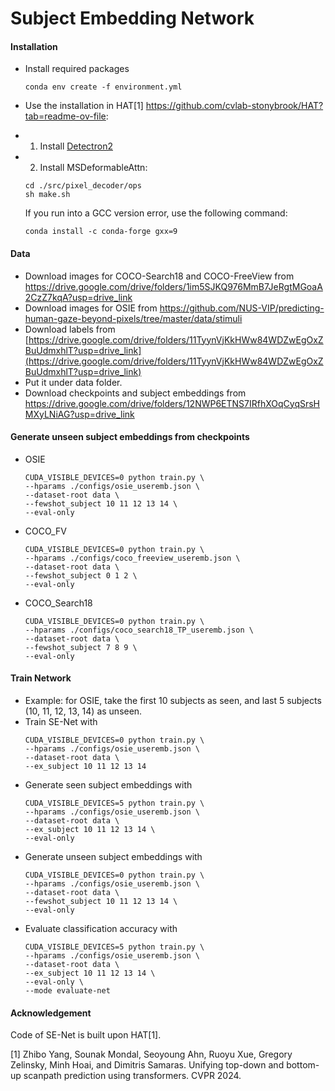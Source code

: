 # Subject Embedding Network



#### Installation
 - Install required packages
   ```
   conda env create -f environment.yml
   ```
   
 - Use the installation in HAT[1] https://github.com/cvlab-stonybrook/HAT?tab=readme-ov-file:
 - 1) Install [Detectron2](https://github.com/facebookresearch/detectron2)
 - 2) Install MSDeformableAttn:
   ```
   cd ./src/pixel_decoder/ops
   sh make.sh
   ```
   If you run into a GCC version error, use the following command:
   ```
   conda install -c conda-forge gxx=9
   ``` 
   
#### Data
- Download images for COCO-Search18 and COCO-FreeView from https://drive.google.com/drive/folders/1im5SJKQ976MmB7JeRgtMGoaA2CzZ7kqA?usp=drive_link
- Download images for OSIE from https://github.com/NUS-VIP/predicting-human-gaze-beyond-pixels/tree/master/data/stimuli
- Download labels from [https://drive.google.com/drive/folders/11TyynVjKkHWw84WDZwEgOxZBuUdmxhlT?usp=drive_link](https://drive.google.com/drive/folders/11TyynVjKkHWw84WDZwEgOxZBuUdmxhlT?usp=drive_link)
- Put it under data folder.
- Download checkpoints and subject embeddings from https://drive.google.com/drive/folders/12NWP6ETNS7IRfhXOqCyqSrsHMXyLNiAG?usp=drive_link

#### Generate unseen subject embeddings from checkpoints
- OSIE
    ```
    CUDA_VISIBLE_DEVICES=0 python train.py \
    --hparams ./configs/osie_useremb.json \
    --dataset-root data \
    --fewshot_subject 10 11 12 13 14 \
    --eval-only
    ```
- COCO_FV
    ```
    CUDA_VISIBLE_DEVICES=0 python train.py \
    --hparams ./configs/coco_freeview_useremb.json \
    --dataset-root data \
    --fewshot_subject 0 1 2 \
    --eval-only
    ```
- COCO_Search18
    ```
    CUDA_VISIBLE_DEVICES=0 python train.py \
    --hparams ./configs/coco_search18_TP_useremb.json \
    --dataset-root data \
    --fewshot_subject 7 8 9 \
    --eval-only
    ```
    
#### Train Network
- Example: for OSIE, take the first 10 subjects as seen, and last 5 subjects (10, 11, 12, 13, 14) as unseen.
- Train SE-Net with
    ```
    CUDA_VISIBLE_DEVICES=0 python train.py \
    --hparams ./configs/osie_useremb.json \
    --dataset-root data \
    --ex_subject 10 11 12 13 14
    ```
- Generate seen subject embeddings with
    ```
    CUDA_VISIBLE_DEVICES=5 python train.py \
    --hparams ./configs/osie_useremb.json \
    --dataset-root data \
    --ex_subject 10 11 12 13 14 \
    --eval-only
    ```
- Generate unseen subject embeddings with
    ```
    CUDA_VISIBLE_DEVICES=0 python train.py \
    --hparams ./configs/osie_useremb.json \
    --dataset-root data \
    --fewshot_subject 10 11 12 13 14 \
    --eval-only
    ```
- Evaluate classification accuracy with
    ```
    CUDA_VISIBLE_DEVICES=5 python train.py \
    --hparams ./configs/osie_useremb.json \
    --dataset-root data \
    --ex_subject 10 11 12 13 14 \
    --eval-only \
    --mode evaluate-net
    ```

#### Acknowledgement
Code of SE-Net is built upon HAT[1]. 

[1] Zhibo Yang, Sounak Mondal, Seoyoung Ahn, Ruoyu Xue, Gregory Zelinsky, Minh Hoai, and Dimitris Samaras. Unifying top-down and bottom-up scanpath prediction using transformers. CVPR 2024.


